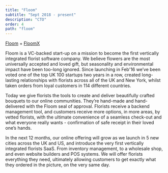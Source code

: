 ```yaml
---
title: "Floom"
subtitle: "Sept 2018 - present"
description: "CTO" 
order: 4
path: "floom"
---
```


[Floom](http://www.floom.com) + [FloomX](http://www.floomx.com)

Floom is a VC-backed start-up on a mission to become the first vertically integrated florist software company. We believe flowers are the most universally accepted and loved gift, but seasonality and environmental impact have been too-long ignored. Since launching in Feb'16 we’ve been voted one of the top UK 100 startups two years in a row, created long-lasting relationships with florists across all of the UK and New York, whilst taken orders from loyal customers in 114 different countries.

Today we give florists the tools to create and deliver beautifully crafted bouquets to our online communities. They’re hand-made and hand-delivered with the Floom seal of approval. Florists receive a backend management tool, and customers receive more options, in more areas, by vetted florists, with the ultimate convenience of a seamless check-out and what everyone really wants - confirmation of safe receipt in their loved one’s hands.

In the next 12 months, our online offering will grow as we launch in 5 new cities across the UK and US, and introduce the very first vertically integrated florists SaaS. From inventory management, to a wholesale shop, and even website builders and POS systems. We will offer florists everything they need, ultimately allowing customers to get exactly what they ordered in the picture, on the very same day.
